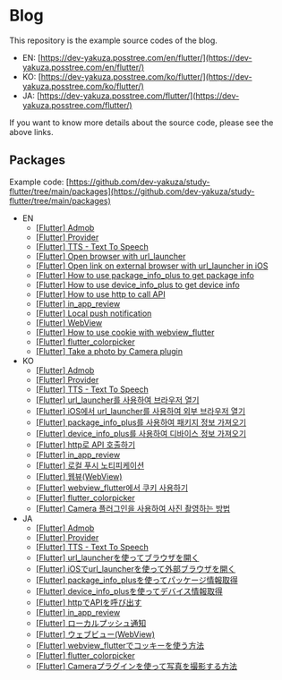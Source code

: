 # Blog

This repository is the example source codes of the blog.

- EN: [https://dev-yakuza.posstree.com/en/flutter/](https://dev-yakuza.posstree.com/en/flutter/)
- KO: [https://dev-yakuza.posstree.com/ko/flutter/](https://dev-yakuza.posstree.com/ko/flutter/)
- JA: [https://dev-yakuza.posstree.com/flutter/](https://dev-yakuza.posstree.com/flutter/)

If you want to know more details about the source code, please see the above links.

## Packages

Example code: [https://github.com/dev-yakuza/study-flutter/tree/main/packages](https://github.com/dev-yakuza/study-flutter/tree/main/packages)

- EN
  - [[Flutter] Admob](https://dev-yakuza.posstree.com/en/flutter/admob/)
  - [[Flutter] Provider](https://dev-yakuza.posstree.com/en/flutter/provider/)
  - [[Flutter] TTS - Text To Speech](https://dev-yakuza.posstree.com/en/flutter/tts/)
  - [[Flutter] Open browser with url_launcher](https://dev-yakuza.posstree.com/en/flutter/url_launcher/)
  - [[Flutter] Open link on external browser with url_launcher in iOS](https://dev-yakuza.posstree.com/en/flutter/url_launcher/external_link/)
  - [[Flutter] How to use package_info_plus to get package info](https://dev-yakuza.posstree.com/en/flutter/package_info_plus/)
  - [[Flutter] How to use device_info_plus to get device info](https://dev-yakuza.posstree.com/en/flutter/device_info_plus/)
  - [[Flutter] How to use http to call API](https://dev-yakuza.posstree.com/en/flutter/http/)
  - [[Flutter] in_app_review](https://dev-yakuza.posstree.com/en/flutter/in_app_review/)
  - [[Flutter] Local push notification](https://dev-yakuza.posstree.com/en/flutter/flutter_local_notifications/)
  - [[Flutter] WebView](https://dev-yakuza.posstree.com/en/flutter/webview_flutter/)
  - [[Flutter] How to use cookie with webview_flutter](https://dev-yakuza.posstree.com/en/flutter/webview_flutter/cookie/)
  - [[Flutter] flutter_colorpicker](https://dev-yakuza.posstree.com/en/flutter/flutter_colorpicker/)
  - [[Flutter] Take a photo by Camera plugin](https://dev-yakuza.posstree.com/en/flutter/camera/)
- KO
  - [[Flutter] Admob](https://dev-yakuza.posstree.com/ko/flutter/admob/)
  - [[Flutter] Provider](https://dev-yakuza.posstree.com/ko/flutter/provider/)
  - [[Flutter] TTS - Text To Speech](https://dev-yakuza.posstree.com/ko/flutter/tts/)
  - [[Flutter] url_launcher를 사용하여 브라우저 열기](https://dev-yakuza.posstree.com/ko/flutter/url_launcher/)
  - [[Flutter] iOS에서 url_launcher를 사용하여 외부 브라우저 열기](https://dev-yakuza.posstree.com/ko/flutter/url_launcher/external_link/)
  - [[Flutter] package_info_plus를 사용하여 패키지 정보 가져오기](https://dev-yakuza.posstree.com/ko/flutter/package_info_plus/)
  - [[Flutter] device_info_plus를 사용하여 디바이스 정보 가져오기](https://dev-yakuza.posstree.com/ko/flutter/device_info_plus/)
  - [[Flutter] http로 API 호출하기](https://dev-yakuza.posstree.com/ko/flutter/http/)
  - [[Flutter] in_app_review](https://dev-yakuza.posstree.com/ko/flutter/in_app_review/)
  - [[Flutter] 로컬 푸시 노티피케이션](https://dev-yakuza.posstree.com/ko/flutter/flutter_local_notifications/)
  - [[Flutter] 웹뷰(WebView)](https://dev-yakuza.posstree.com/ko/flutter/webview_flutter/)
  - [[Flutter] webview_flutter에서 쿠키 사용하기](https://dev-yakuza.posstree.com/ko/flutter/webview_flutter/cookie/)
  - [[Flutter] flutter_colorpicker](https://dev-yakuza.posstree.com/ko/flutter/flutter_colorpicker/)
  - [[Flutter] Camera 플러그인을 사용하여 사진 촬영하는 방법](https://dev-yakuza.posstree.com/ko/flutter/camera/)
- JA
  - [[Flutter] Admob](https://dev-yakuza.posstree.com/flutter/admob/)
  - [[Flutter] Provider](https://dev-yakuza.posstree.com/flutter/provider/)
  - [[Flutter] TTS - Text To Speech](https://dev-yakuza.posstree.com/flutter/tts/)
  - [[Flutter] url_launcherを使ってブラウザを開く](https://dev-yakuza.posstree.com/flutter/url_launcher/)
  - [[Flutter] iOSでurl_launcherを使って外部ブラウザを開く](https://dev-yakuza.posstree.com/flutter/url_launcher/external_link/)
  - [[Flutter] package_info_plusを使ってパッケージ情報取得](https://dev-yakuza.posstree.com/flutter/package_info_plus/)
  - [[Flutter] device_info_plusを使ってデバイス情報取得](https://dev-yakuza.posstree.com/flutter/device_info_plus/)
  - [[Flutter] httpでAPIを呼び出す](https://dev-yakuza.posstree.com/flutter/http/)
  - [[Flutter] in_app_review](https://dev-yakuza.posstree.com/flutter/in_app_review/)
  - [[Flutter] ローカルプッシュ通知](https://dev-yakuza.posstree.com/flutter/flutter_local_notifications/)
  - [[Flutter] ウェブビュー(WebView)](https://dev-yakuza.posstree.com/flutter/webview_flutter/)
  - [[Flutter] webview_flutterでコッキーを使う方法](https://dev-yakuza.posstree.com/flutter/webview_flutter/cookie/)
  - [[Flutter] flutter_colorpicker](https://dev-yakuza.posstree.com/flutter/flutter_colorpicker/)
  - [[Flutter] Cameraプラグインを使って写真を撮影する方法](https://dev-yakuza.posstree.com/flutter/camera/)
